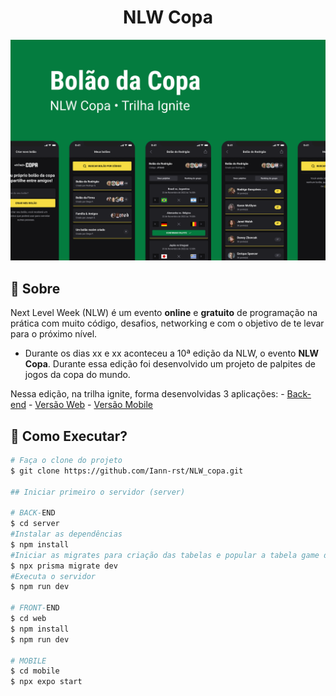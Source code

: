 <h1 align="center">NLW Copa</h1>

<div align="center">
  <img src=".github/Capa.png" alt="">
</div>

## 📜 Sobre

  Next Level Week (NLW) é um evento **online** e **gratuito** de programação na prática com muito código, desafios, networking e com o objetivo de te levar para o próximo nível.

  - Durante os dias xx e xx aconteceu a 10ª edição da NLW, o evento **NLW Copa**. Durante essa edição foi desenvolvido um projeto de palpites de jogos da copa do mundo. 

  Nessa edição, na trilha ignite, forma desenvolvidas 3 aplicações:
    - [Back-end](https://github.com/Iann-rst/nlw_copa_ignite/tree/main/server)
    - [Versão Web](https://github.com/Iann-rst/nlw_copa_ignite/tree/main/web)
    - [Versão Mobile](https://github.com/Iann-rst/nlw_copa_ignite/tree/main/mobile)

## :rocket: Como Executar?

```bash
# Faça o clone do projeto
$ git clone https://github.com/Iann-rst/NLW_copa.git

## Iniciar primeiro o servidor (server)

# BACK-END
$ cd server
#Instalar as dependências
$ npm install
#Iniciar as migrates para criação das tabelas e popular a tabela game do banco de dados
$ npx prisma migrate dev
#Executa o servidor
$ npm run dev

# FRONT-END
$ cd web
$ npm install
$ npm run dev

# MOBILE
$ cd mobile
$ npx expo start
```
